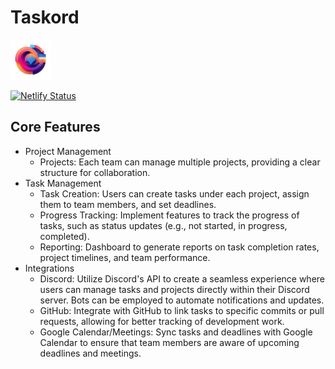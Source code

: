 # Taskord

![Taskord](./public/logo_128.png)

[![Netlify Status](https://api.netlify.com/api/v1/badges/b16c721e-a974-48d9-b49d-7a9c97ba6846/deploy-status)](https://app.netlify.com/sites/p005/deploys)

## Core Features

- Project Management
  - Projects: Each team can manage multiple projects, providing a clear structure for collaboration.
- Task Management
  - Task Creation: Users can create tasks under each project, assign them to team members, and set deadlines.
  - Progress Tracking: Implement features to track the progress of tasks, such as status updates (e.g., not started, in progress, completed).
  - Reporting: Dashboard to generate reports on task completion rates, project timelines, and team performance.
- Integrations
  - Discord: Utilize Discord's API to create a seamless experience where users can manage tasks and projects directly within their Discord server. Bots can be employed to automate notifications and updates.
  - GitHub: Integrate with GitHub to link tasks to specific commits or pull requests, allowing for better tracking of development work.
  - Google Calendar/Meetings: Sync tasks and deadlines with Google Calendar to ensure that team members are aware of upcoming deadlines and meetings.
